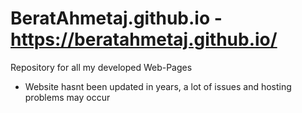 # BeratAhmetaj.github.io - https://beratahmetaj.github.io/
Repository for all my developed Web-Pages

- Website hasnt been updated in years, a lot of issues and hosting problems may occur

